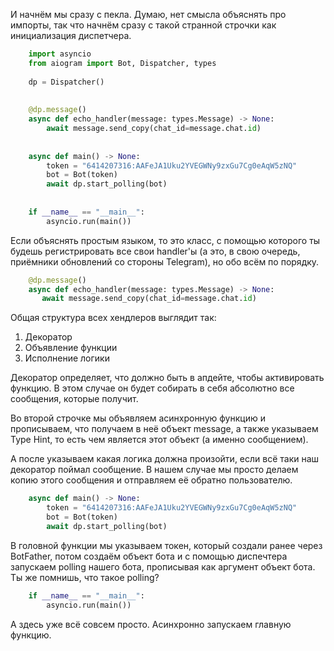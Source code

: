 И начнём мы сразу с пекла. Думаю, нет смысла объяснять про импорты, так что начнём сразу с такой странной строчки как инициализация диспетчера.

```python
    import asyncio
    from aiogram import Bot, Dispatcher, types
    
    dp = Dispatcher()
    
    
    @dp.message()
    async def echo_handler(message: types.Message) -> None:
        await message.send_copy(chat_id=message.chat.id)
    
    
    async def main() -> None:
        token = "6414207316:AAFeJA1Uku2YVEGWNy9zxGu7Cg0eAqW5zNQ"
        bot = Bot(token)
        await dp.start_polling(bot)
    
    
    if __name__ == "__main__":
        asyncio.run(main())
```

Если объяснять простым языком, то это класс, с помощью которого ты будешь регистрировать все свои handler'ы (а это, в свою очередь, приёмники обновлений со стороны Telegram), но обо всём по порядку.

```python
    @dp.message() 
    async def echo_handler(message: types.Message) -> None:
       await message.send_copy(chat_id=message.chat.id)
```

Общая структура всех хендлеров выглядит так:

1.  Декоратор
2.  Объявление функции
3.  Исполнение логики

Декоратор определяет, что должно быть в апдейте, чтобы активировать функцию. В этом случае он будет собирать в себя абсолютно все сообщения, которые получит.

Во второй строчке мы объявляем асинхронную функцию и прописываем, что получаем в неё объект message, а также указываем Type Hint, то есть чем является этот объект (а именно сообщением).

А после указываем какая логика должна произойти, если всё таки наш декоратор поймал сообщение. В нашем случае мы просто делаем копию этого сообщения и отправляем её обратно пользователю.

```python
    async def main() -> None:
        token = "6414207316:AAFeJA1Uku2YVEGWNy9zxGu7Cg0eAqW5zNQ"
        bot = Bot(token)
        await dp.start_polling(bot)
```

В головной функции мы указываем токен, который создали ранее через BotFather, потом создаём объект бота и с помощью диспечтера запускаем polling нашего бота, прописывая как аргумент объект бота. Ты же помнишь, что такое polling?

```python
    if __name__ == "__main__":
        asyncio.run(main())
```

А здесь уже всё совсем просто. Асинхронно запускаем главную функцию.